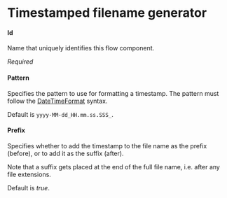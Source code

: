 # Timestamped filename generator
#### Id
Name that uniquely identifies this flow component.

<i>Required</i>

#### Pattern
Specifies the pattern to use for formatting a timestamp. The pattern must follow the <a href="http://joda-time.sourceforge.net/api-release/org/joda/time/format/DateTimeFormat.html" target="_blank">DateTimeFormat</a> syntax.

Default is <code>yyyy-MM-dd_HH.mm.ss.SSS_</code>.

#### Prefix
Specifies whether to add the timestamp to the file name as the prefix (before), or to add it as the suffix (after).

Note that a suffix gets placed at the end of the full file name, i.e. after any file extensions.

Default is <i>true</i>.

